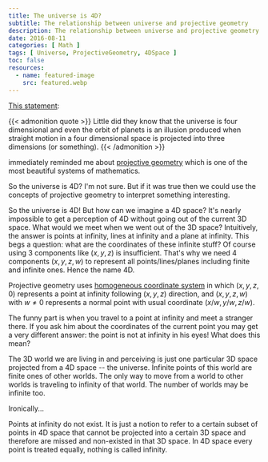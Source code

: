 ```yaml
---
title: The universe is 4D?
subtitle: The relationship between universe and projective geometry
description: The relationship between universe and projective geometry
date: 2016-08-11
categories: [ Math ]
tags: [ Universe, ProjectiveGeometry, 4DSpace ]
toc: false
resources:
  - name: featured-image
    src: featured.webp
---
```


[This statement](http://withouttheloop.com/articles/2016-08-09-mathematics/):

{{< admonition quote >}}
Little did they know that the universe is four dimensional and even the orbit of planets is an illusion produced when straight motion in a four dimensional space is projected into three dimensions (or something).
{{< /admonition >}}

immediately reminded me about [projective geometry](https://en.wikipedia.org/wiki/Projective_geometry) which is one of the most beautiful systems of mathematics.

So the universe is 4D? I'm not sure. But if it was true then we could use the concepts of projective geometry to interpret something interesting.

So the universe is 4D! But how can we imagine a 4D space? It's nearly impossible to get a perception of 4D without going out of the current 3D space. What would we meet when we went out of the 3D space? Intuitively, the answer is points at infinity, lines at infinity and a plane at infinity. This begs a question: what are the coordinates of these infinite stuff? Of course using 3 components like $(x, y, z)$ is insufficient. That's why we need 4 components $(x, y, z, w)$ to represent all points/lines/planes including finite and infinite ones. Hence the name 4D.

Projective geometry uses [homogeneous coordinate system](https://en.wikipedia.org/wiki/Homogeneous_coordinates) in which $(x, y, z, 0)$ represents a point at infinity following $(x, y, z)$ direction, and $(x, y, z, w)$ with $w \ne 0$ represents a normal point with usual coordinate $(x/w, y/w, z/w)$.

The funny part is when you travel to a point at infinity and meet a stranger there. If you ask him about the coordinates of the current point you may get a very different answer: the point is not at infinity in his eyes! What does this mean?

The 3D world we are living in and perceiving is just one particular 3D space projected from a 4D space -- the universe. Infinite points of this world are finite ones of other worlds. The only way to move from a world to other worlds is traveling to infinity of that world. The number of worlds may be infinite too.

Ironically...

Points at infinity do not exist. It is just a notion to refer to a certain subset of points in 4D space that cannot be projected into a certain 3D space and therefore are missed and non-existed in that 3D space. In 4D space every point is treated equally, nothing is called infinity.
